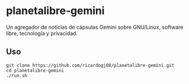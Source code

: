 # planetalibre-gemini

Un agregador de noticias de cápsulas Gemini sobre GNU/Linux, software libre, tecnología y privacidad.

## Uso

    git clone https://github.com/ricardogj08/planetalibre-gemini.git
    cd planetalibre-gemini
    ./run.sh
